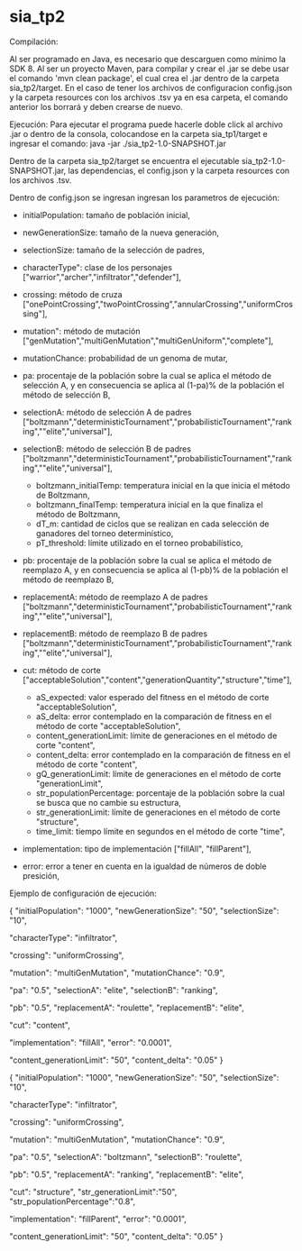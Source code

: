# sia_tp2
Compilación:

Al ser programado en Java, es necesario que descarguen como mínimo la SDK 8.
Al ser un proyecto Maven, para compilar y crear el .jar se debe usar el comando 'mvn clean package', el cual crea el .jar dentro de la carpeta sia_tp2/target.
En el caso de tener los archivos de configuracion config.json y la carpeta resources con los archivos .tsv ya en esa carpeta, el comando anterior los borrará y deben crearse de nuevo.

Ejecución:
Para ejecutar el programa puede hacerle doble click al archivo .jar o dentro de la consola, colocandose en la carpeta sia_tp1/target e ingresar el comando: java -jar ./sia_tp2-1.0-SNAPSHOT.jar

Dentro de la carpeta sia_tp2/target se encuentra el ejecutable sia_tp2-1.0-SNAPSHOT.jar, las dependencias, el config.json y la carpeta resources con los archivos .tsv. 

Dentro de config.json se ingresan ingresan los parametros de ejecución:
  - initialPopulation: tamaño de población inicial,
  - newGenerationSize: tamaño de la nueva generación,
  - selectionSize: tamaño de la selección de padres,
  - characterType": clase de los personajes ["warrior","archer","infiltrator","defender"],

   - crossing: método de cruza ["onePointCrossing","twoPointCrossing","annularCrossing","uniformCrossing"],
   - mutation": método de mutación ["genMutation","multiGenMutation","multiGenUniform","complete"],
   - mutationChance: probabilidad de un genoma de mutar,

  - pa: procentaje de la población sobre la cual se aplica el método de selección A, y
        en consecuencia se aplica al (1-pa)% de la población el método de selección B,
  - selectionA: método de selección A de padres ["boltzmann","deterministicTournament","probabilisticTournament","ranking",""elite","universal"],
  - selectionB: método de selección B de padres ["boltzmann","deterministicTournament","probabilisticTournament","ranking",""elite","universal"],
    - boltzmann_initialTemp: temperatura inicial en la que inicia el método de Boltzmann,
    - boltzmann_finalTemp: temperatura inicial en la que finaliza el método de Boltzmann,
    - dT_m: cantidad de ciclos que se realizan en cada selección de ganadores del torneo determinístico,
    - pT_threshold: límite utilizado en el torneo probabilístico,
    
  - pb: procentaje de la población sobre la cual se aplica el método de reemplazo A, y
        en consecuencia se aplica al (1-pb)% de la población el método de reemplazo B,
  - replacementA: método de reemplazo A de padres ["boltzmann","deterministicTournament","probabilisticTournament","ranking",""elite","universal"],
  - replacementB: método de reemplazo B de padres ["boltzmann","deterministicTournament","probabilisticTournament","ranking",""elite","universal"],

  - cut: método de corte ["acceptableSolution","content","generationQuantity","structure","time"],
    - aS_expected: valor esperado del fitness en el método de corte "acceptableSolution",
    - aS_delta: error contemplado en la comparación de fitness en el método de corte "acceptableSolution",
    - content_generationLimit: límite de generaciones en el método de corte "content",
    - content_delta: error contemplado en la comparación de fitness en el método de corte "content",
    - gQ_generationLimit: límite de generaciones en el método de corte "generationLimit",
    - str_populationPercentage: porcentaje de la población sobre la cual se busca que no cambie su estructura,
    - str_generationLimit: límite de generaciones en el método de corte "structure",
    - time_limit: tiempo límite en segundos en el método de corte "time",
    
   - implementation: tipo de implementación ["fillAll", "fillParent"], 
   - error: error a tener en cuenta en la igualdad de números de doble presición, 




Ejemplo de configuración de ejecución:

{
  "initialPopulation": "1000",
  "newGenerationSize": "50",
  "selectionSize": "10",

  "characterType": "infiltrator",

  "crossing": "uniformCrossing",

  "mutation": "multiGenMutation",
  "mutationChance": "0.9",

  "pa": "0.5",
  "selectionA": "elite",
  "selectionB": "ranking",

  "pb": "0.5",
  "replacementA": "roulette",
  "replacementB": "elite",

  "cut": "content",

  "implementation": "fillAll",
  "error": "0.0001",
  
  "content_generationLimit": "50",
  "content_delta": "0.05"
}

{
  "initialPopulation": "1000",
  "newGenerationSize": "50",
  "selectionSize": "10",

  "characterType": "infiltrator",

  "crossing": "uniformCrossing",

  "mutation": "multiGenMutation",
  "mutationChance": "0.9",

  "pa": "0.5",
  "selectionA": "boltzmann",
  "selectionB": "roulette",

  "pb": "0.5",
  "replacementA": "ranking",
  "replacementB": "elite",

  "cut": "structure",
  "str_generationLimit":"50",
  "str_populationPercentage":"0.8",

  "implementation": "fillParent",
  "error": "0.0001",
  
  "content_generationLimit": "50",
  "content_delta": "0.05"
}

